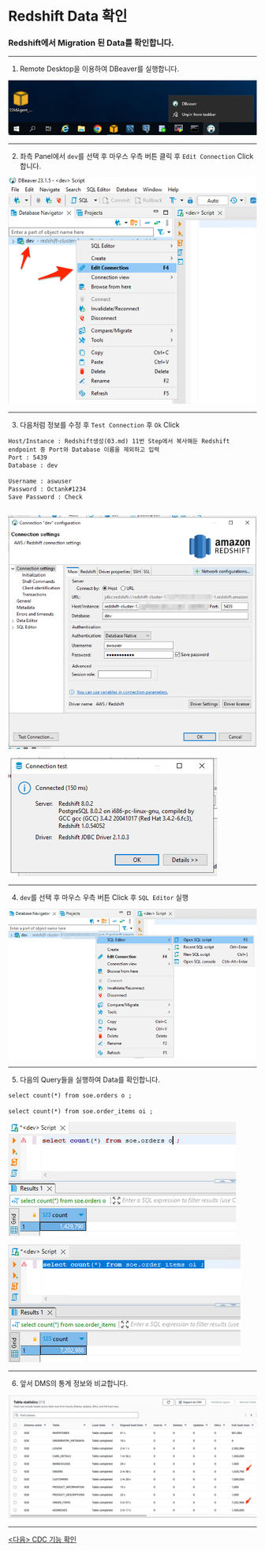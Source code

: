 # Redshift Data 확인

###  Redshift에서 Migration 된 Data를 확인합니다.



---

1. Remote Desktop을 이용하여 DBeaver를 실행합니다.

![image-20230821225937820](images/image-20230821225937820.png)



---

2. 좌측 Panel에서 `dev`를 선택 후 마우스 우측 버튼 클릭 후 `Edit Connection` Click합니다.

![image-20230821230101299](images/image-20230821230101299.png)



---

3. 다음처럼 정보를 수정 후 `Test Connection` 후 `Ok` Click

```
Host/Instance : Redshift생성(03.md) 11번 Step에서 복사해둔 Redshift endpoint 중 Port와 Database 이름을 제외하고 입력
Port : 5439
Database : dev

Username : aswuser
Password : Octank#1234
Save Password : Check


```

![image-20230822004840303](images/image-20230822004840303.png)

![image-20230821230428351](images/image-20230821230428351.png)



---

4. `dev`를 선택 후 마우스 우측 버튼 Click 후 `SQL Editor` 실행

![image-20230822005255803](images/image-20230822005255803.png)



---

5. 다음의 Query들을 실행하여 Data를 확인합니다.

```
select count(*) from soe.orders o ;

select count(*) from soe.order_items oi ;
```



![image-20230821231509649](images/image-20230821231509649.png)

![image-20230821231452622](images/image-20230821231452622.png)



---

6. 앞서 DMS의 통계 정보와 비교합니다.

![image-20230821231549235](images/image-20230821231549235.png)



---

[<다음> CDC 기능 확인](./07.md)



